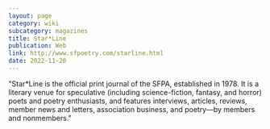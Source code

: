 ```yaml
---
layout: page
category: wiki
subcategory: magazines
title: Star*Line
publication: Web
link: http://www.sfpoetry.com/starline.html
date: 2022-11-20
---
```


"Star*Line is the official print journal of the SFPA, established in 1978. It is a literary venue for speculative (including science-fiction, fantasy, and horror) poets and poetry enthusiasts, and features interviews, articles, reviews, member news and letters, association business, and poetry—by members and nonmembers."
